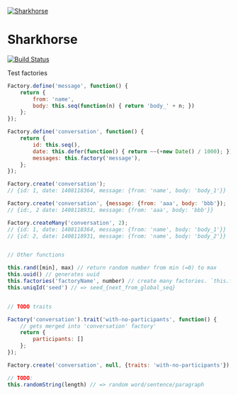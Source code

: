 [![Sharkhorse](https://raw.githubusercontent.com/dmitriiabramov/sharkhorse/master/shark-horse.jpg)](https://raw.githubusercontent.com/dmitriiabramov/sharkhorse/master/shark-horse.jpg)
# Sharkhorse

[![Build Status](https://travis-ci.org/dmitriiabramov/sharkhorse.svg?branch=master)](https://travis-ci.org/dmitriiabramov/sharkhorse)

Test factories
```javascript
Factory.define('message', function() {
    return {
        from: 'name',
        body: this.seq(function(n) { return 'body_' + n; })
    };
});

Factory.define('conversation', function() {
    return {
        id: this.seq(),
        date: this.defer(function() { return ~~(+new Date() / 1000); }),
        messages: this.factory('message'),
    };
});

Factory.create('conversation');
// {id: 1, date: 1408118364, message: {from: 'name', body: 'body_1'}}

Factory.create('conversation', {message: {from: 'aaa', body: 'bbb'});
// {id:, 2 date: 1408118931, message: {from: 'aaa', body: 'bbb'}}

Factory.createMany('conversation', 2);
// {id: 1, date: 1408118364, message: {from: 'name', body: 'body_1'}}
// {id: 2, date: 1408118931, message: {from: 'name', body: 'body_2'}}


// Other functions

this.rand([min], max) // return random number from min (=0) to max
this.uuid() // generates uuid
this.factories('factoryName', number) // create many factories. `this.factories('message', 5)` will create 5 message objects
this.uniqId('seed') // => seed_{next_from_global_seq}


// TODO traits

Factory('conversation').trait('with-no-participants', function() {
    // gets merged into 'conversation' factory'
    return {
        participants: []
    };
});

Factory.create('conversation', null, {traits: 'with-no-participants'});

// TODO:
this.randomString(length) // => random word/sentence/paragraph
```

